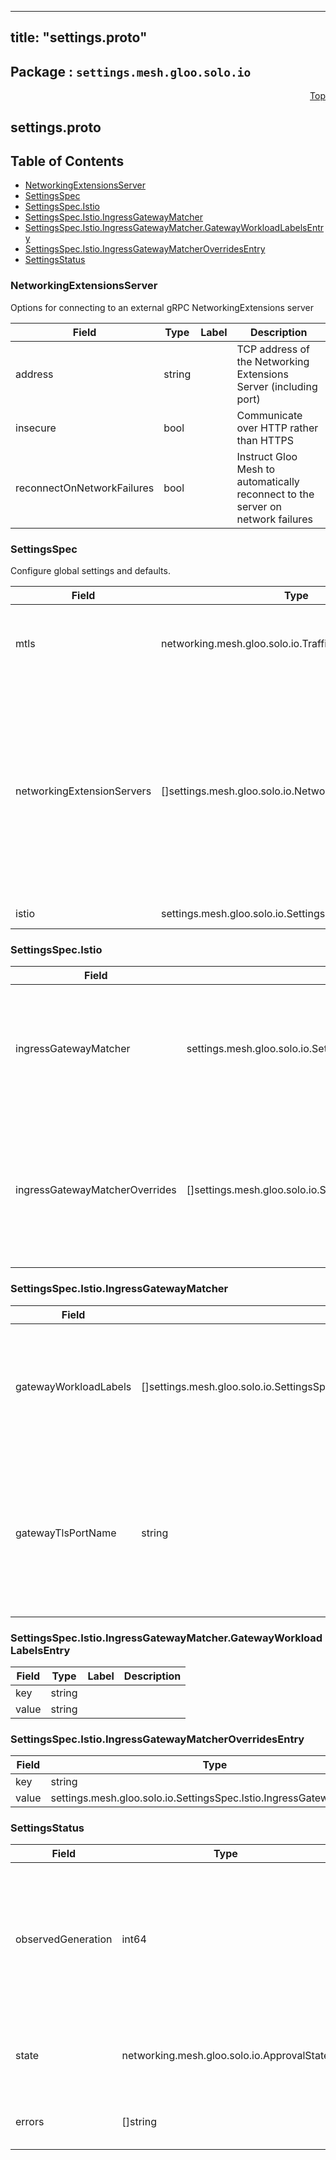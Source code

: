 
---
title: "settings.proto"
---

## Package : `settings.mesh.gloo.solo.io`



<a name="top"></a>

<a name="API Reference for settings.proto"></a>
<p align="right"><a href="#top">Top</a></p>

## settings.proto


## Table of Contents
  - [NetworkingExtensionsServer](#settings.mesh.gloo.solo.io.NetworkingExtensionsServer)
  - [SettingsSpec](#settings.mesh.gloo.solo.io.SettingsSpec)
  - [SettingsSpec.Istio](#settings.mesh.gloo.solo.io.SettingsSpec.Istio)
  - [SettingsSpec.Istio.IngressGatewayMatcher](#settings.mesh.gloo.solo.io.SettingsSpec.Istio.IngressGatewayMatcher)
  - [SettingsSpec.Istio.IngressGatewayMatcher.GatewayWorkloadLabelsEntry](#settings.mesh.gloo.solo.io.SettingsSpec.Istio.IngressGatewayMatcher.GatewayWorkloadLabelsEntry)
  - [SettingsSpec.Istio.IngressGatewayMatcherOverridesEntry](#settings.mesh.gloo.solo.io.SettingsSpec.Istio.IngressGatewayMatcherOverridesEntry)
  - [SettingsStatus](#settings.mesh.gloo.solo.io.SettingsStatus)







<a name="settings.mesh.gloo.solo.io.NetworkingExtensionsServer"></a>

### NetworkingExtensionsServer
Options for connecting to an external gRPC NetworkingExtensions server


| Field | Type | Label | Description |
| ----- | ---- | ----- | ----------- |
| address | string |  | TCP address of the Networking Extensions Server (including port) |
| insecure | bool |  | Communicate over HTTP rather than HTTPS |
| reconnectOnNetworkFailures | bool |  | Instruct Gloo Mesh to automatically reconnect to the server on network failures |






<a name="settings.mesh.gloo.solo.io.SettingsSpec"></a>

### SettingsSpec
Configure global settings and defaults.


| Field | Type | Label | Description |
| ----- | ---- | ----- | ----------- |
| mtls | networking.mesh.gloo.solo.io.TrafficPolicySpec.MTLS |  | Configure default mTLS settings for TrafficTargets (MTLS declared in TrafficPolicies take precedence) |
| networkingExtensionServers | []settings.mesh.gloo.solo.io.NetworkingExtensionsServer | repeated | Configure Gloo Mesh networking to communicate with one or more external gRPC NetworkingExtensions servers. Updates will be applied by the servers in the order they are listed (servers towards the end of the list take precedence). Note: Extension Servers have full write access to the output objects written by Gloo Mesh. |
| istio | settings.mesh.gloo.solo.io.SettingsSpec.Istio |  | Istio-specific discovery settings |






<a name="settings.mesh.gloo.solo.io.SettingsSpec.Istio"></a>

### SettingsSpec.Istio



| Field | Type | Label | Description |
| ----- | ---- | ----- | ----------- |
| ingressGatewayMatcher | settings.mesh.gloo.solo.io.SettingsSpec.Istio.IngressGatewayMatcher |  | Workload labels and TLS port name used during discovery to detect ingress gateways for a mesh. If not specified, will fall back to the default values specified by `IngressGatewayMatcher`. To override the labels and/or TLS ports for a specific cluster, use `ingressGatewayMatcherOverrides`. |
| ingressGatewayMatcherOverrides | []settings.mesh.gloo.solo.io.SettingsSpec.Istio.IngressGatewayMatcherOverridesEntry | repeated | Override the ingress gateway matchers on a per-cluster basis. The key to the map is a k8s cluster name. If an entry is found for a given cluster, it will be used. Otherwise, will fall back to `ingressGatewayMatcher`. If the cluster's `IngressGatewayMatcher` entry does not specify all the fields, it will fall back to the `ingressGatewayMatcher` values for the missing field(s). |






<a name="settings.mesh.gloo.solo.io.SettingsSpec.Istio.IngressGatewayMatcher"></a>

### SettingsSpec.Istio.IngressGatewayMatcher



| Field | Type | Label | Description |
| ----- | ---- | ----- | ----------- |
| gatewayWorkloadLabels | []settings.mesh.gloo.solo.io.SettingsSpec.Istio.IngressGatewayMatcher.GatewayWorkloadLabelsEntry | repeated | The workload labels used during discovery to detect ingress gateways for a mesh. If not specified, will default to `{"istio": "ingressgateway"}`. |
| gatewayTlsPortName | string |  | The name of the TLS port used to detect ingress gateways. Services must have a port with this name in order to be recognized as an ingress gateway during discovery. If not specified, will default to `tls`. |






<a name="settings.mesh.gloo.solo.io.SettingsSpec.Istio.IngressGatewayMatcher.GatewayWorkloadLabelsEntry"></a>

### SettingsSpec.Istio.IngressGatewayMatcher.GatewayWorkloadLabelsEntry



| Field | Type | Label | Description |
| ----- | ---- | ----- | ----------- |
| key | string |  |  |
| value | string |  |  |






<a name="settings.mesh.gloo.solo.io.SettingsSpec.Istio.IngressGatewayMatcherOverridesEntry"></a>

### SettingsSpec.Istio.IngressGatewayMatcherOverridesEntry



| Field | Type | Label | Description |
| ----- | ---- | ----- | ----------- |
| key | string |  |  |
| value | settings.mesh.gloo.solo.io.SettingsSpec.Istio.IngressGatewayMatcher |  |  |






<a name="settings.mesh.gloo.solo.io.SettingsStatus"></a>

### SettingsStatus



| Field | Type | Label | Description |
| ----- | ---- | ----- | ----------- |
| observedGeneration | int64 |  | The most recent generation observed in the the Settings metadata. If the observedGeneration does not match generation, the controller has not processed the most recent version of this resource. |
| state | networking.mesh.gloo.solo.io.ApprovalState |  | The state of the overall resource. It will only show accepted if no processing errors encountered. |
| errors | []string | repeated | Any errors encountered while processing Settings object. |





 <!-- end messages -->

 <!-- end enums -->

 <!-- end HasExtensions -->

 <!-- end services -->

